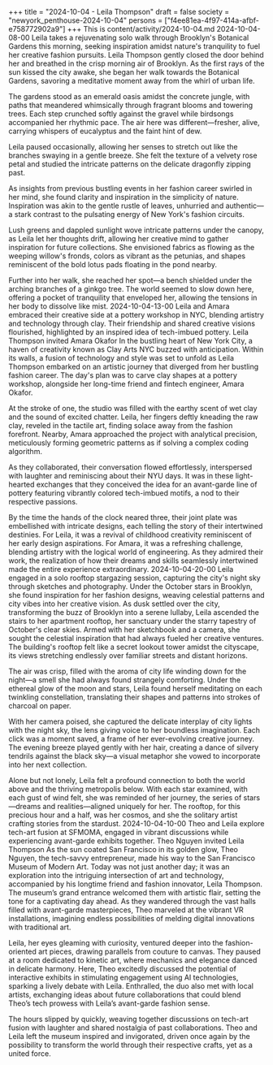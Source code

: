 +++
title = "2024-10-04 - Leila Thompson"
draft = false
society = "newyork_penthouse-2024-10-04"
persons = ["f4ee81ea-4f97-414a-afbf-e758772902a9"]
+++
This is content/activity/2024-10-04.md
2024-10-04-08-00
Leila takes a rejuvenating solo walk through Brooklyn's Botanical Gardens this morning, seeking inspiration amidst nature's tranquility to fuel her creative fashion pursuits.
Leila Thompson gently closed the door behind her and breathed in the crisp morning air of Brooklyn. As the first rays of the sun kissed the city awake, she began her walk towards the Botanical Gardens, savoring a meditative moment away from the whirl of urban life. 

The gardens stood as an emerald oasis amidst the concrete jungle, with paths that meandered whimsically through fragrant blooms and towering trees. Each step crunched softly against the gravel while birdsongs accompanied her rhythmic pace. The air here was different—fresher, alive, carrying whispers of eucalyptus and the faint hint of dew.

Leila paused occasionally, allowing her senses to stretch out like the branches swaying in a gentle breeze. She felt the texture of a velvety rose petal and studied the intricate patterns on the delicate dragonfly zipping past.

As insights from previous bustling events in her fashion career swirled in her mind, she found clarity and inspiration in the simplicity of nature. Inspiration was akin to the gentle rustle of leaves, unhurried and authentic—a stark contrast to the pulsating energy of New York's fashion circuits. 

Lush greens and dappled sunlight wove intricate patterns under the canopy, as Leila let her thoughts drift, allowing her creative mind to gather inspiration for future collections. She envisioned fabrics as flowing as the weeping willow's fronds, colors as vibrant as the petunias, and shapes reminiscent of the bold lotus pads floating in the pond nearby.

Further into her walk, she reached her spot—a bench shielded under the arching branches of a ginkgo tree. The world seemed to slow down here, offering a pocket of tranquility that enveloped her, allowing the tensions in her body to dissolve like mist.
2024-10-04-13-00
Leila and Amara embraced their creative side at a pottery workshop in NYC, blending artistry and technology through clay. Their friendship and shared creative visions flourished, highlighted by an inspired idea of tech-imbued pottery.
Leila Thompson invited Amara Okafor
In the bustling heart of New York City, a haven of creativity known as Clay Arts NYC buzzed with anticipation. Within its walls, a fusion of technology and style was set to unfold as Leila Thompson embarked on an artistic journey that diverged from her bustling fashion career. The day's plan was to carve clay shapes at a pottery workshop, alongside her long-time friend and fintech engineer, Amara Okafor. 

At the stroke of one, the studio was filled with the earthy scent of wet clay and the sound of excited chatter. Leila, her fingers deftly kneading the raw clay, reveled in the tactile art, finding solace away from the fashion forefront. Nearby, Amara approached the project with analytical precision, meticulously forming geometric patterns as if solving a complex coding algorithm. 

As they collaborated, their conversation flowed effortlessly, interspersed with laughter and reminiscing about their NYU days. It was in these light-hearted exchanges that they conceived the idea for an avant-garde line of pottery featuring vibrantly colored tech-imbued motifs, a nod to their respective passions. 

By the time the hands of the clock neared three, their joint plate was embellished with intricate designs, each telling the story of their intertwined destinies. For Leila, it was a revival of childhood creativity reminiscent of her early design aspirations. For Amara, it was a refreshing challenge, blending artistry with the logical world of engineering. As they admired their work, the realization of how their dreams and skills seamlessly intertwined made the entire experience extraordinary.
2024-10-04-20-00
Leila engaged in a solo rooftop stargazing session, capturing the city's night sky through sketches and photography. Under the October stars in Brooklyn, she found inspiration for her fashion designs, weaving celestial patterns and city vibes into her creative vision.
As dusk settled over the city, transforming the buzz of Brooklyn into a serene lullaby, Leila ascended the stairs to her apartment rooftop, her sanctuary under the starry tapestry of October's clear skies. Armed with her sketchbook and a camera, she sought the celestial inspiration that had always fueled her creative ventures. The building's rooftop felt like a secret lookout tower amidst the cityscape, its views stretching endlessly over familiar streets and distant horizons.

The air was crisp, filled with the aroma of city life winding down for the night—a smell she had always found strangely comforting. Under the ethereal glow of the moon and stars, Leila found herself meditating on each twinkling constellation, translating their shapes and patterns into strokes of charcoal on paper. 

With her camera poised, she captured the delicate interplay of city lights with the night sky, the lens giving voice to her boundless imagination. Each click was a moment saved, a frame of her ever-evolving creative journey. The evening breeze played gently with her hair, creating a dance of silvery tendrils against the black sky—a visual metaphor she vowed to incorporate into her next collection.

Alone but not lonely, Leila felt a profound connection to both the world above and the thriving metropolis below. With each star examined, with each gust of wind felt, she was reminded of her journey, the series of stars—dreams and realities—aligned uniquely for her. The rooftop, for this precious hour and a half, was her cosmos, and she the solitary artist crafting stories from the stardust.
2024-10-04-10-00
Theo and Leila explore tech-art fusion at SFMOMA, engaged in vibrant discussions while experiencing avant-garde exhibits together.
Theo Nguyen invited Leila Thompson
As the sun coated San Francisco in its golden glow, Theo Nguyen, the tech-savvy entrepreneur, made his way to the San Francisco Museum of Modern Art. Today was not just another day; it was an exploration into the intriguing intersection of art and technology, accompanied by his longtime friend and fashion innovator, Leila Thompson. The museum’s grand entrance welcomed them with artistic flair, setting the tone for a captivating day ahead. As they wandered through the vast halls filled with avant-garde masterpieces, Theo marveled at the vibrant VR installations, imagining endless possibilities of melding digital innovations with traditional art.

Leila, her eyes gleaming with curiosity, ventured deeper into the fashion-oriented art pieces, drawing parallels from couture to canvas. They paused at a room dedicated to kinetic art, where mechanics and elegance danced in delicate harmony. Here, Theo excitedly discussed the potential of interactive exhibits in stimulating engagement using AI technologies, sparking a lively debate with Leila. Enthralled, the duo also met with local artists, exchanging ideas about future collaborations that could blend Theo’s tech prowess with Leila’s avant-garde fashion sense.

The hours slipped by quickly, weaving together discussions on tech-art fusion with laughter and shared nostalgia of past collaborations. Theo and Leila left the museum inspired and invigorated, driven once again by the possibility to transform the world through their respective crafts, yet as a united force.
